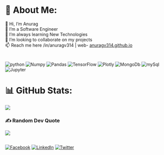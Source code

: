 <!--### Hi there 👋-->

<!--
**AnuragV314/AnuragV314** is a ✨ _special_ ✨ repository because its `README.md` (this file) appears on your GitHub profile.
vcz
Here are some ideas to get you started:

- 🔭 I’m currently working on ..
- 🌱 I’m currently learning ...
- 👯 I’m looking to collaborate on ...
- 🤔 I’m looking for help with ...
- 💬 Ask me about ...
- 📫 How to reach me: ...
- 😄 Pronouns: ...
- ⚡ Fun fact: ...
-->

# 💫 About Me: 
👋 Hi, I’m Anurag<br>👀 I’m a Software Engineer<br>🌱 I’m always learning New Technologies<br>💞️ I’m looking to collaborate on my projects<br>📫 Reach me here /in/anuragv314 | web- 
[anuragv314.github.io](https://anuragv314.github.io/portfolio/anurag_protfolio.html)


<!-- # 💫 About Me:
👋 Hi, I’m Anurag<br>👀 I’m interested in Data Science<br>🌱 I’m always learning New Technologies<br>💞️ I’m looking to collaborate on my projects<br>📫 Reach me here /in/anuragv314-->
#
<!-- # 💻 Tech Stack: -->
![python](https://img.shields.io/badge/Python-3776AB.svg?style=for-the-badge&logo=Python&logoColor=white) ![Numpy](https://img.shields.io/badge/NumPy-013243.svg?style=for-the-badge&logo=NumPy&logoColor=white) 
![Pandas](https://img.shields.io/badge/pandas-150458.svg?style=for-the-badge&logo=pandas&logoColor=white) ![TensorFlow](https://img.shields.io/badge/TensorFlow-FF6F00.svg?style=for-the-badge&logo=TensorFlow&logoColor=white) ![Plotly](https://img.shields.io/badge/Plotly-3F4F75.svg?style=for-the-badge&logo=Plotly&logoColor=white) ![MongoDb](https://img.shields.io/badge/MongoDB-47A248.svg?style=for-the-badge&logo=MongoDB&logoColor=white) ![mySql](https://img.shields.io/badge/MySQL-4479A1.svg?style=for-the-badge&logo=MySQL&logoColor=white) ![Jupyter](https://img.shields.io/badge/Jupyter-F37626.svg?style=for-the-badge&logo=Jupyter&logoColor=white)




<!-- #logo generator: https://home.aveek.io/GitHub-Profile-Badges/ -->

#

# 📊 GitHub Stats:
<!-- ![](https://github-readme-stats.vercel.app/api?username=AnuragV314&theme=dark&hide_border=false&include_all_commits=false&count_private=false)<br/> -->
![](https://github-readme-streak-stats.herokuapp.com/?user=AnuragV314&theme=dark&hide_border=false)<br/>
<!-- 
![](https://github-readme-stats.vercel.app/api/top-langs/?username=AnuragV314&theme=dark&hide_border=false&include_all_commits=false&count_private=false&layout=compact) 
-->

<!--
## 🏆 GitHub Trophies
![](https://github-profile-trophy.vercel.app/?username=AnuragV314&theme=radical&no-frame=false&no-bg=true&margin-w=4) -->

### ✍️ Random Dev Quote
![](https://quotes-github-readme.vercel.app/api?type=horizontal&theme=tokyonight)
<!-- 🌐 Socials: -->
## 
[![Facebook](https://img.shields.io/badge/Facebook-%231877F2.svg?logo=Facebook&logoColor=white)](https://facebook.com/AnuragV314) [![LinkedIn](https://img.shields.io/badge/LinkedIn-%230077B5.svg?logo=linkedin&logoColor=white)](https://linkedin.com/in/anuragv314) [![Twitter](https://img.shields.io/badge/Twitter-%231DA1F2.svg?logo=Twitter&logoColor=white)](https://twitter.com/@Anurag_S314) 
#


<!--
### 🔝 Top Contributed Repo
![](https://github-contributor-stats.vercel.app/api?username=AnuragV314&limit=5&theme=dark&combine_all_yearly_contributions=true)

---
[![](https://visitcount.itsvg.in/api?id=AnuragV314&icon=0&color=0)](https://visitcount.itsvg.in)

  ## 💰 You can help me by Donating
  [![BuyMeACoffee](https://img.shields.io/badge/Buy%20Me%20a%20Coffee-ffdd00?style=for-the-badge&logo=buy-me-a-coffee&logoColor=black)](https://buymeacoffee.com/AnuragV314) [![Ko-Fi](https://img.shields.io/badge/Ko--fi-F16061?style=for-the-badge&logo=ko-fi&logoColor=white)](https://ko-fi.com/AnuragV314) 

-->
<!-- Proudly created with GPRM ( https://gprm.itsvg.in ) -->
